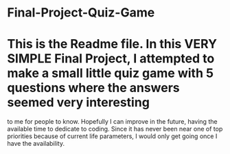 # Final-Project-Quiz-Game

# This is the Readme file. In this VERY SIMPLE Final Project, I attempted to make a small little quiz game with 5 questions where the answers seemed very interesting 
to me for people to know. Hopefully I can improve in the future, having the available time to dedicate to coding. Since it has never been near one of top priorities
because of current life parameters, I would only get going once I have the availability. 
